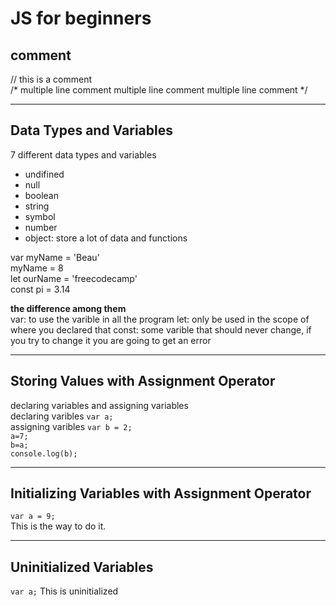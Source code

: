 # JS for beginners
## comment
// this is a comment  
/* multiple line comment
multiple line comment
multiple line comment
*/

---

## Data Types and Variables
7 different data types and variables
- undifined
- null 
- boolean
- string
- symbol
- number
- object: store a lot of data and functions

var myName = 'Beau'  
myName = 8  
let ourName = 'freecodecamp'  
const pi = 3.14  

**the difference among them**  
var: to use the varible in all the program
let: only be used in the scope of where you declared that
const: some varible that should never change, if you try to change it you are going to get an error  

---

## Storing Values with Assignment Operator  
declaring variables and assigning variables  
declaring varibles `var a;`  
assigning varibles `var b = 2;`  
`a=7;`  
`b=a;`  
`console.log(b);`  

---

## Initializing Variables with Assignment Operator
`var a = 9;`  
This is the way to do it. 

---

## Uninitialized Variables
`var a;`
This is uninitialized











